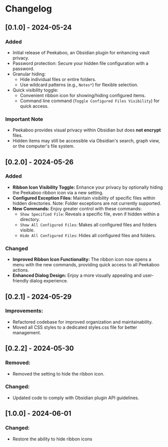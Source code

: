 # Changelog

## [0.1.0] - 2024-05-24 

### Added

- Initial release of Peekaboo, an Obsidian plugin for enhancing vault privacy.
- Password protection: Secure your hidden file configuration with a password.
- Granular hiding: 
    - Hide individual files or entire folders.
    - Use wildcard patterns (e.g., `Notes*`) for flexible selection.
- Quick visibility toggle:
    - Convenient ribbon icon for showing/hiding configured items.
    - Command line command (`Toggle Configured Files Visibility`) for quick access. 

### Important Note

- Peekaboo provides visual privacy within Obsidian but does **not encrypt** files.
- Hidden items may still be accessible via Obsidian's search, graph view, or the computer's file system. 


## [0.2.0] - 2024-05-26

### Added

- **Ribbon Icon Visibility Toggle:**  Enhance your privacy by optionally hiding the Peekaboo ribbon icon via a new setting.
- **Configured Exception Files:**  Maintain visibility of specific files within hidden directories. Note: Folder exceptions are not currently supported.
- **New Commands:**  Enjoy greater control with these commands:
    - `Show Specified File`:  Reveals a specific file, even if hidden within a directory.
    - `Show All Configured Files`:  Makes all configured files and folders visible.
    - `Hide All Configured Files`:  Hides all configured files and folders.

### Changed

- **Improved Ribbon Icon Functionality:**  The ribbon icon now opens a menu with the new commands, providing quick access to all Peekaboo actions. 
- **Enhanced Dialog Design:**  Enjoy a more visually appealing and user-friendly dialog experience.


## [0.2.1] - 2024-05-29

### Improvements:

- Refactored codebase for improved organization and maintainability.
- Moved all CSS styles to a dedicated styles.css file for better management.


## [0.2.2] - 2024-05-30

### Removed:

- Removed the setting to hide the ribbon icon.

### Changed:

- Updated code to comply with Obsidian plugin API guidelines.


## [1.0.0] - 2024-06-01

### Changed:

- Restore the ability to hide ribbon icons
